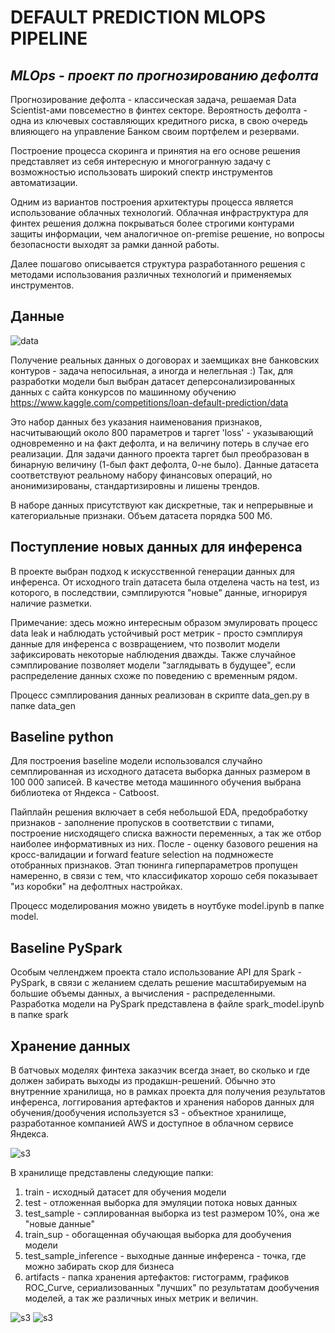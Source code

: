 # DEFAULT PREDICTION MLOPS PIPELINE
## _MLOps - проект по прогнозированию дефолта_

Прогнозирование дефолта - классическая задача, решаемая Data Scientist-ами повсеместно в финтех секторе.
Вероятность дефолта - одна из ключевых составляющих кредитного риска, в свою очередь влияющего на управление Банком своим портфелем и резервами.

Построение процесса скоринга и принятия на его основе решения представляет из себя интересную и многогранную задачу с возможностью использовать широкий спектр инструментов автоматизации.

Одним из вариантов построения архитектуры процесса является использование облачных технологий. Облачная инфраструктура для финтех решения должна покрываться более строгими контурами защиты информации, чем аналогичное on-premise решение, но вопросы безопасности выходят за рамки данной работы.

Далее пошагово описывается структура разработанного решения с методами использования различных технологий и применяемых инструментов.

## Данные

<image src="screens/1.jpg" alt="data">

Получение реальных данных о договорах и заемщиках вне банковских контуров - задача непосильная, а иногда и нелегльная :) Так, для разработки модели был выбран датасет деперсонализированных данных с сайта конкурсов по машинному обучению https://www.kaggle.com/competitions/loan-default-prediction/data

Это набор данных без указания наименования признаков, насчитывающий около 800 параметров и таргет 'loss' - указывающий одновременно и на факт дефолта, и на величину потерь в случае его реализации. Для задачи данного проекта таргет был преобразован в бинарную величину (1-был факт дефолта, 0-не было). Данные датасета соответствуют реальному набору финансовых операций, но анонимизированы, стандартизировны и лишены трендов.

В наборе данных присутствуют как дискретные, так и непрерывные и категориальные признаки. Объем датасета порядка 500 Мб.

## Поступление новых данных для инференса
В проекте выбран подход к искусственной генерации данных для инференса. От исходного train датасета была отделена часть на test, из которого, в последствии, сэмплируются "новые" данные, игнорируя наличие разметки.

Примечание: здесь можно интересным образом эмулировать процесс data leak и наблюдать устойчивый рост метрик - просто сэмплируя данные для инференса с возвращением, что позволит модели зафиксировать некоторые наблюдения дважды. Также случайное сэмплирование позволяет модели "заглядывать в будущее", если распределение данных схоже по поведению с временным рядом.

Процесс сэмплирования данных реализован в скрипте data_gen.py в папке data_gen

## Baseline python

Для построения baseline модели использовался случайно семплированная из исходного датасета выборка данных размером в 100 000 записей. В качестве метода машинного обучения выбрана библиотека от Яндекса - Catboost.

Пайплайн решения включает в себя небольшой EDA, предобработку признаков - заполнение пропусков в соответствии с типами, построение нисходящего списка важности переменных, а так же отбор наиболее информативных из них. После - оценку базового решения на кросс-валидации и forward feature selection на подмножесте отобранных признаков. Этап тюнинга гиперпараметров пропущен намеренно, в связи с тем, что классификатор хорошо себя показывает "из коробки" на дефолтных настройках.

Процесс моделирования можно увидеть в ноутбуке model.ipynb в папке model.

## Baseline PySpark
Особым челленджем проекта стало использование API для Spark - PySpark, в связи с желанием сделать решение масштабируемым на большие объемы данных, а вычисления - распределенными.
Разработка модели на PySpark представлена в файле spark_model.ipynb в папке spark

## Хранение данных
В батчовых моделях финтеха заказчик всегда знает, во сколько и где должен забирать выходы из продакшн-решений. Обычно это внутренние хранилища, но в рамках проекта для получения результатов инференса, логгирования артефактов и хранения наборов данных для обучения/дообучения используется s3 - объектное хранилище, разработанное компанией AWS и доступное в облачном сервисе Яндекса.

<image src="screens/3. s3 folders.jpg" alt="s3">

В хранилище представлены следующие папки:
1. train - исходный датасет для обучения модели
2. test - отложенная выборка для эмуляции потока новых данных
3. test_sample - сэплированная выборка из test размером 10%, она же "новые данные"
4. train_sup - обогащенная обучающая выборка для дообучения модели
5. test_sample_inference - выходные данные инференса - точка, где можно забирать скор для бизнеса
6. artifacts - папка хранения артефактов: гистограмм, графиков ROC_Curve, сериализованных "лучших" по результатам дообучения моделей, а так же различных иных метрик и величин.

<image src="screens/4. s3 pics.jpg" alt="s3">
<image src="screens/5. s3 models.jpg" alt="s3">




